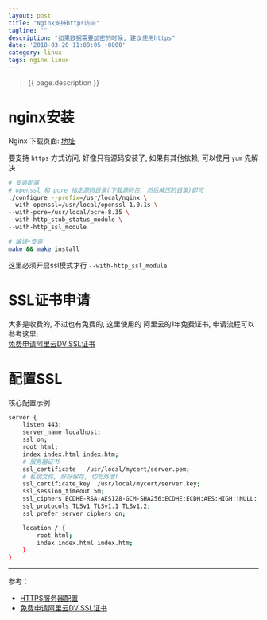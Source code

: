 ```yaml
---
layout: post
title: "Nginx支持https访问"
tagline: ""
description: "如果数据需要加密的时候, 建议使用https"
date: '2018-03-20 11:09:05 +0800'
category: linux
tags: nginx linux
---
```

> {{ page.description }}

# nginx安装
Nginx 下载页面: [地址](https://nginx.org/en/download.html)

要支持 `https` 方式访问, 好像只有源码安装了, 如果有其他依赖, 可以使用 `yum` 先解决
```bash
# 安装配置
# openssl 和 pcre 指定源码目录(下载源码包, 然后解压的目录)即可
./configure --prefix=/usr/local/nginx \
--with-openssl=/usr/local/openssl-1.0.1s \
--with-pcre=/usr/local/pcre-8.35 \
--with-http_stub_status_module \
--with-http_ssl_module

# 编译+安装
make && make install
```
这里必须开启ssl模式才行 `--with-http_ssl_module`


# SSL证书申请
大多是收费的, 不过也有免费的, 这里使用的 阿里云的1年免费证书, 申请流程可以参考这里:     
[免费申请阿里云DV SSL证书](https://www.xiaoz.me/archives/7442)


# 配置SSL
核心配置示例
```bash
server {
    listen 443;
    server_name localhost;
    ssl on;
    root html;
    index index.html index.htm;
    # 服务器证书
    ssl_certificate   /usr/local/mycert/server.pem;
    # 私钥文件, 好好保存, 切勿外泄!
    ssl_certificate_key  /usr/local/mycert/server.key;
    ssl_session_timeout 5m;
    ssl_ciphers ECDHE-RSA-AES128-GCM-SHA256:ECDHE:ECDH:AES:HIGH:!NULL:!aNULL:!MD5:!ADH:!RC4;
    ssl_protocols TLSv1 TLSv1.1 TLSv1.2;
    ssl_prefer_server_ciphers on;

    location / {
        root html;
        index index.html index.htm;
    }
}
```

---
参考：
- [HTTPS服务器配置](https://pay.weixin.qq.com/wiki/doc/api/wxa/wxa_api.php?chapter=10_4)
- [免费申请阿里云DV SSL证书](https://www.xiaoz.me/archives/7442)
